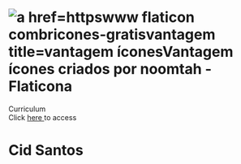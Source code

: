 # ![a href=httpswww flaticon combricones-gratisvantagem title=vantagem íconesVantagem ícones criados por noomtah - Flaticona](https://user-images.githubusercontent.com/77073426/187009124-1242d2ec-f717-48be-a8e1-ffbf3bd0feec.png) 
Curriculum <br/>
Click <a href="[https://github.com/Cid-Santos/cv#:~:text=cid%2Dsantos.github.io/cv/](https://cid-santos.github.io/cv/)">here </a>  to access <br/>
# Cid Santos
